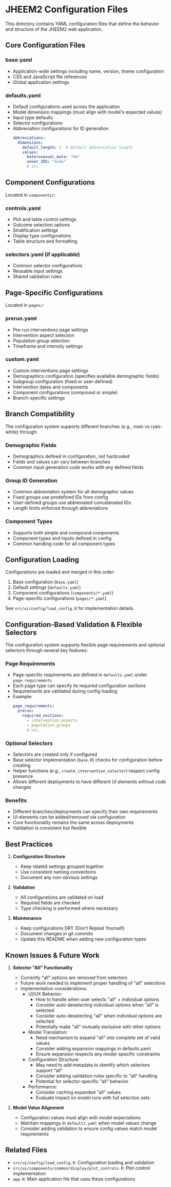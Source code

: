 # JHEEM2 Configuration Files

This directory contains YAML configuration files that define the behavior and structure of the JHEEM2 web application.

## Core Configuration Files

### base.yaml
- Application-wide settings including name, version, theme configuration
- CSS and JavaScript file references
- Global application settings

### defaults.yaml
- Default configurations used across the application
- Model dimension mappings (must align with model's expected values)
- Input type defaults
- Selector configurations
- Abbreviation configurations for ID generation
  ```yaml
  abbreviations:
    dimensions:
      default_length: 2  # Default abbreviation length
      values:
        heterosexual_male: "hm"
        never_IDU: "nidu"
        # etc.
  ```

## Component Configurations

Located in `components/`:

### controls.yaml
- Plot and table control settings
- Outcome selection options
- Stratification settings
- Display type configurations
- Table structure and formatting

### selectors.yaml (if applicable)
- Common selector configurations
- Reusable input settings
- Shared validation rules

## Page-Specific Configurations

Located in `pages/`:

### prerun.yaml
- Pre-run interventions page settings
- Intervention aspect selection
- Population group selection
- Timeframe and intensity settings

### custom.yaml
- Custom interventions page settings
- Demographics configuration (specifies available demographic fields)
- Subgroup configuration (fixed or user-defined)
- Intervention dates and components
- Component configurations (compound or simple)
- Branch-specific settings

## Branch Compatibility

The configuration system supports different branches (e.g., main vs ryan-white) through:

### Demographic Fields
- Demographics defined in configuration, not hardcoded
- Fields and values can vary between branches
- Common input generation code works with any defined fields

### Group ID Generation
- Common abbreviation system for all demographic values
- Fixed groups use predefined IDs from config
- User-defined groups use abbreviated concatenated IDs
- Length limits enforced through abbreviations

### Component Types
- Supports both simple and compound components
- Component types and inputs defined in config
- Common handling code for all component types

## Configuration Loading

Configurations are loaded and merged in this order:
1. Base configuration (`base.yaml`)
2. Default settings (`defaults.yaml`)
3. Component configurations (`components/*.yaml`)
4. Page-specific configurations (`pages/*.yaml`)

See `src/ui/config/load_config.R` for implementation details.

## Configuration-Based Validation & Flexible Selectors

The configuration system supports flexible page requirements and optional selectors through several key features:

### Page Requirements
- Page-specific requirements are defined in `defaults.yaml` under `page_requirements`
- Each page type can specify its required configuration sections
- Requirements are validated during config loading
- Example:
  ```yaml
  page_requirements:
    prerun:
      required_sections:
        - intervention_aspects
        - population_groups
        # etc.
  ```

### Optional Selectors
- Selectors are created only if configured
- Base selector implementation (`base.R`) checks for configuration before creating
- Helper functions (e.g., `create_intervention_selector`) respect config presence
- Allows different deployments to have different UI elements without code changes

### Benefits
- Different branches/deployments can specify their own requirements
- UI elements can be added/removed via configuration
- Core functionality remains the same across deployments
- Validation is consistent but flexible

## Best Practices

1. **Configuration Structure**
   - Keep related settings grouped together
   - Use consistent naming conventions
   - Document any non-obvious settings

2. **Validation**
   - All configurations are validated on load
   - Required fields are checked
   - Type checking is performed where necessary

3. **Maintenance**
   - Keep configurations DRY (Don't Repeat Yourself)
   - Document changes in git commits
   - Update this README when adding new configuration types

## Known Issues & Future Work

1. **Selector "All" Functionality**
   - Currently "all" options are removed from selectors
   - Future work needed to implement proper handling of "all" selections
   - Implementation considerations:
     * UI/UX Behavior:
       - How to handle when user selects "all" + individual options
       - Consider auto-deselecting individual options when "all" is selected
       - Consider auto-deselecting "all" when individual options are selected
       - Potentially make "all" mutually exclusive with other options
     * Model Translation:
       - Need mechanism to expand "all" into complete set of valid values
       - Consider adding expansion mappings in defaults.yaml
       - Ensure expansion respects any model-specific constraints
     * Configuration Structure:
       - May need to add metadata to identify which selectors support "all"
       - Consider adding validation rules specific to "all" handling
       - Potential for selector-specific "all" behavior
     * Performance:
       - Consider caching expanded "all" values
       - Evaluate impact on model runs with full selection sets

2. **Model Value Alignment**
   - Configuration values must align with model expectations
   - Maintain mappings in `defaults.yaml` when model values change
   - Consider adding validation to ensure config values match model requirements

## Related Files

- `src/ui/config/load_config.R`: Configuration loading and validation
- `src/ui/components/common/display/plot_controls.R`: Plot control implementation
- `app.R`: Main application file that uses these configurations